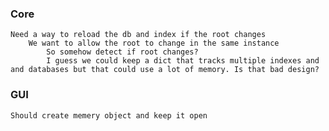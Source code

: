 ### Core
    Need a way to reload the db and index if the root changes
        We want to allow the root to change in the same instance
            So somehow detect if root changes?
            I guess we could keep a dict that tracks multiple indexes and and databases but that could use a lot of memory. Is that bad design?

### GUI
    Should create memery object and keep it open